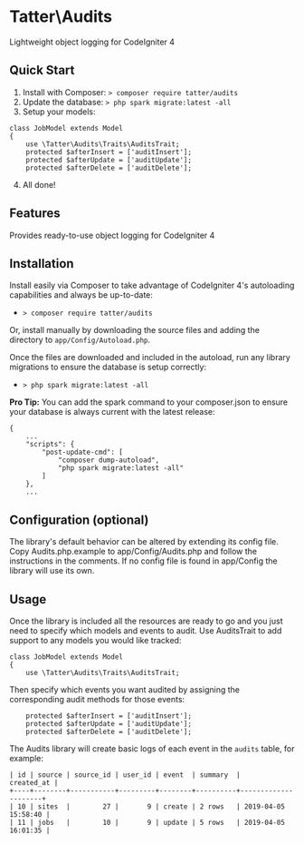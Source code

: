 # Tatter\Audits
Lightweight object logging for CodeIgniter 4

## Quick Start

1. Install with Composer: `> composer require tatter/audits`
2. Update the database: `> php spark migrate:latest -all`
3. Setup your models:
```
class JobModel extends Model
{
	use \Tatter\Audits\Traits\AuditsTrait;
	protected $afterInsert = ['auditInsert'];
	protected $afterUpdate = ['auditUpdate'];
	protected $afterDelete = ['auditDelete'];
```
4. All done!

## Features

Provides ready-to-use object logging for CodeIgniter 4

## Installation

Install easily via Composer to take advantage of CodeIgniter 4's autoloading capabilities
and always be up-to-date:
* `> composer require tatter/audits`

Or, install manually by downloading the source files and adding the directory to
`app/Config/Autoload.php`.

Once the files are downloaded and included in the autoload, run any library migrations
to ensure the database is setup correctly:
* `> php spark migrate:latest -all`

**Pro Tip:** You can add the spark command to your composer.json to ensure your database is
always current with the latest release:
```
{
	...
    "scripts": {
        "post-update-cmd": [
            "composer dump-autoload",
            "php spark migrate:latest -all"
        ]
    },
	...
```

## Configuration (optional)

The library's default behavior can be altered by extending its config file. Copy
Audits.php.example to app/Config/Audits.php and follow the instructions in the
comments. If no config file is found in app/Config the library will use its own.

## Usage

Once the library is included all the resources are ready to go and you just need to
specify which models and events to audit. Use AuditsTrait to add support to any models
you would like tracked:
```
class JobModel extends Model
{
	use \Tatter\Audits\Traits\AuditsTrait;
```
Then specify which events you want audited by assigning the corresponding audit methods
for those events:
```
	protected $afterInsert = ['auditInsert'];
	protected $afterUpdate = ['auditUpdate'];
	protected $afterDelete = ['auditDelete'];
```

The Audits library will create basic logs of each event in the `audits` table, for example:
```
| id | source | source_id | user_id | event  | summary  |          created_at |
+----+--------+-----------+---------+--------+----------+---------------------+
| 10 | sites  |        27 |       9 | create | 2 rows   | 2019-04-05 15:58:40 |
| 11 | jobs   |        10 |       9 | update | 5 rows   | 2019-04-05 16:01:35 |
````
